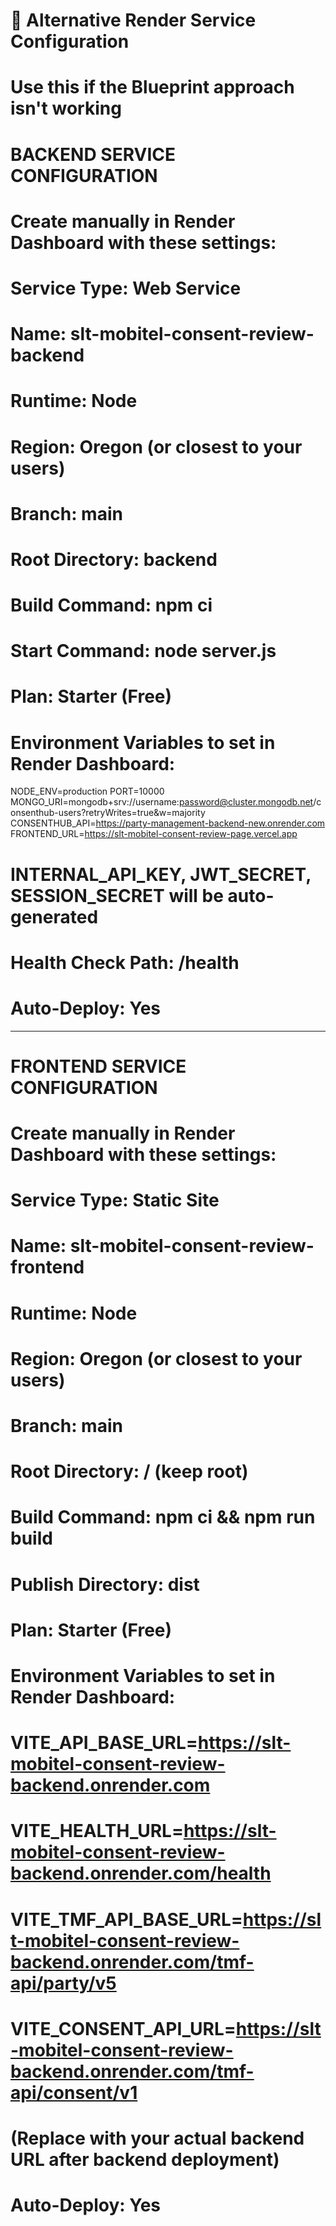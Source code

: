 # 🎯 Alternative Render Service Configuration
# Use this if the Blueprint approach isn't working

# BACKEND SERVICE CONFIGURATION
# Create manually in Render Dashboard with these settings:

# Service Type: Web Service
# Name: slt-mobitel-consent-review-backend
# Runtime: Node
# Region: Oregon (or closest to your users)
# Branch: main
# Root Directory: backend
# Build Command: npm ci
# Start Command: node server.js
# Plan: Starter (Free)

# Environment Variables to set in Render Dashboard:
NODE_ENV=production
PORT=10000
MONGO_URI=mongodb+srv://username:password@cluster.mongodb.net/consenthub-users?retryWrites=true&w=majority
CONSENTHUB_API=https://party-management-backend-new.onrender.com
FRONTEND_URL=https://slt-mobitel-consent-review-page.vercel.app
# INTERNAL_API_KEY, JWT_SECRET, SESSION_SECRET will be auto-generated

# Health Check Path: /health
# Auto-Deploy: Yes

---

# FRONTEND SERVICE CONFIGURATION  
# Create manually in Render Dashboard with these settings:

# Service Type: Static Site
# Name: slt-mobitel-consent-review-frontend
# Runtime: Node
# Region: Oregon (or closest to your users)  
# Branch: main
# Root Directory: / (keep root)
# Build Command: npm ci && npm run build
# Publish Directory: dist
# Plan: Starter (Free)

# Environment Variables to set in Render Dashboard:
# VITE_API_BASE_URL=https://slt-mobitel-consent-review-backend.onrender.com
# VITE_HEALTH_URL=https://slt-mobitel-consent-review-backend.onrender.com/health
# VITE_TMF_API_BASE_URL=https://slt-mobitel-consent-review-backend.onrender.com/tmf-api/party/v5
# VITE_CONSENT_API_URL=https://slt-mobitel-consent-review-backend.onrender.com/tmf-api/consent/v1
# (Replace with your actual backend URL after backend deployment)

# Auto-Deploy: Yes
